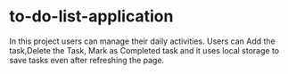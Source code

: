 # to-do-list-application
In this project users can manage their daily activities. Users can Add the task,Delete the Task, Mark as Completed task and it uses local storage to save tasks even after refreshing the page.

